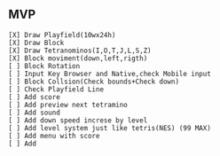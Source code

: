 ## MVP

    [X] Draw Playfield(10wx24h)
    [X] Draw Block
    [X] Draw Tetranominos(I,O,T,J,L,S,Z)
    [X] Block moviment(down,left,rigth)
    [ ] Block Rotation
    [ ] Input Key Browser and Native,check Mobile input
    [ ] Block Collsion(Check bounds+Check down)
    [ ] Check Playfield Line
    [ ] Add score
    [ ] Add preview next tetramino
    [ ] Add sound
    [ ] Add down speed increse by level
    [ ] Add level system just like tetris(NES) (99 MAX)
    [ ] Add menu with score
    [ ] Add 
